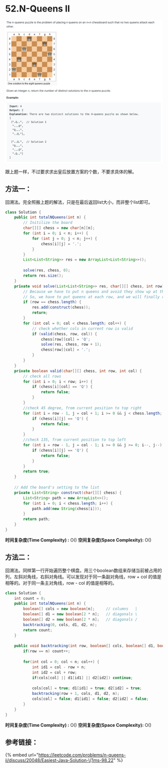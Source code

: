 # 52.N-Queens II

![](.gitbook/assets/image%20%2816%29.png)

跟上题一样，不过要求求出皇后放置方案的个数，不要求具体的解。

## 方法一：

回溯法。完全照搬上题的解法，只是在最后返回list大小，而非整个list即可。

```java
class Solution {
    public int totalNQueens(int n) {
        // Initilize the board
        char[][] chess = new char[n][n];
        for (int i = 0; i < n; i++) {
            for (int j = 0; j < n; j++) {
                chess[i][j] = '.';
            }
        }
        List<List<String>> res = new ArrayList<List<String>>();

        solve(res, chess, 0);
        return res.size();
    }
    private void solve(List<List<String>> res, char[][] chess, int row) {
        // Because we have to put n queens and avoid they show up at the same row.
        // So, we have to put queens at each row, and we will finally reach the last row.
        if (row == chess.length) {
            res.add(construct(chess));
            return;
        }
        for (int col = 0; col < chess.length; col++) {
            // check whether cols in current row is valid
            if (valid(chess, row, col)) {
                chess[row][col] = 'Q';
                solve(res, chess, row + 1);
                chess[row][col] = '.';
            }
        }
    }
    private boolean valid(char[][] chess, int row, int col) {
        // check all rows
        for (int i = 0; i < row; i++) {
            if (chess[i][col] == 'Q') {
                return false;
            }
        }
        //check 45 degree, from current position to top right
        for (int i = row - 1, j = col + 1; i >= 0 && j < chess.length; i--, j++) {
            if (chess[i][j] == 'Q') {
                return false;
            }
        }
        //check 135, from current position to top left
        for (int i = row - 1, j = col - 1; i >= 0 && j >= 0; i--, j--) {
            if (chess[i][j] == 'Q') {
                return false;
            }
        }
        return true;
    }
    
    // Add the board's setting to the list
    private List<String> construct(char[][] chess) {
        List<String> path = new ArrayList<>();
        for (int i = 0; i < chess.length; i++) {
            path.add(new String(chess[i]));
        }
        return path;
    }
}
```

**时间复杂度\(Time Complexity\) :** O\(\)          **空间复杂度\(Space Complexity\):** O\(\)

## 方法二：

回溯法。同样第一行开始遍历整个棋盘。用三个boolean数组来存储当前被占用的列，左斜对角线，右斜对角线。可以发现对于同一条副对角线，row + col 的值是相等的。对于同一条主对角线，row - col 的值是相等的。

```java
class Solution {
    int count = 0;
    public int totalNQueens(int n) {
        boolean[] cols = new boolean[n];     // columns   |
        boolean[] d1 = new boolean[2 * n];   // diagonals \
        boolean[] d2 = new boolean[2 * n];   // diagonals /
        backtracking(0, cols, d1, d2, n);
        return count;
    }
    
    public void backtracking(int row, boolean[] cols, boolean[] d1, boolean []d2, int n) {
        if(row == n) count++;

        for(int col = 0; col < n; col++) {
            int id1 = col - row + n;
            int id2 = col + row;
            if(cols[col] || d1[id1] || d2[id2]) continue;
            
            cols[col] = true; d1[id1] = true; d2[id2] = true;
            backtracking(row + 1, cols, d1, d2, n);
            cols[col] = false; d1[id1] = false; d2[id2] = false;
        }
    }
}
```

**时间复杂度\(Time Complexity\) :** O\(\)          **空间复杂度\(Space Complexity\):** O\(\)

## 参考链接：

{% embed url="https://leetcode.com/problems/n-queens-ii/discuss/20048/Easiest-Java-Solution-\(1ms-98.22" %}



